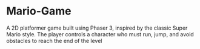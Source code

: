 # Mario-Game
A 2D platformer game built using Phaser 3, inspired by the classic Super Mario style. The player controls a character who must run, jump, and avoid obstacles to reach the end of the level
